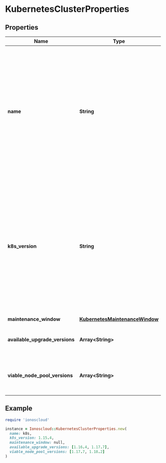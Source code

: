 # KubernetesClusterProperties

## Properties

| Name | Type | Description | Notes |
| ---- | ---- | ----------- | ----- |
| **name** | **String** | A Kubernetes Cluster Name. Valid Kubernetes Cluster name must be 63 characters or less and must be empty or begin and end with an alphanumeric character ([a-z0-9A-Z]) with dashes (-), underscores (_), dots (.), and alphanumerics between. |  |
| **k8s_version** | **String** | The kubernetes version in which a cluster is running. This imposes restrictions on what kubernetes versions can be run in a cluster&#39;s nodepools. Additionally, not all kubernetes versions are viable upgrade targets for all prior versions. | [optional] |
| **maintenance_window** | [**KubernetesMaintenanceWindow**](KubernetesMaintenanceWindow.md) |  | [optional] |
| **available_upgrade_versions** | **Array&lt;String&gt;** | List of available versions for upgrading the cluster | [optional] |
| **viable_node_pool_versions** | **Array&lt;String&gt;** | List of versions that may be used for node pools under this cluster | [optional] |

## Example

```ruby
require 'ionoscloud'

instance = Ionoscloud::KubernetesClusterProperties.new(
  name: k8s,
  k8s_version: 1.15.4,
  maintenance_window: null,
  available_upgrade_versions: [1.16.4, 1.17.7],
  viable_node_pool_versions: [1.17.7, 1.18.2]
)
```

